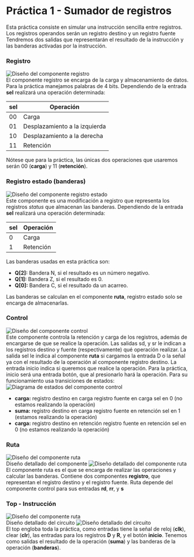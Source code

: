 # Práctica 1 - Sumador de registros
Esta práctica consiste en simular una instrucción sencilla entre registros.
Los registros operandos serán un registro destino y un registro fuente
Tendremos dos salidas que representarán el resultado de la instrucción y las banderas activadas por la instrucción.

### Registro
![Diseño del componente registro](/P1%20-%20Sumador%20de%20registros/registro.png)
<br>El componente registro se encarga de la carga y almacenamiento de datos. Para la práctica manejamos palabras de 4 bits.
Dependiendo de la entrada **sel** realizará una operación determinada:

| sel | Operación |
| -------- | ------- |
| 00 | Carga |
| 01 | Desplazamiento a la izquierda |
| 10 | Desplazamiento a la derecha |
| 11 | Retención |

Nótese que para la práctica, las únicas dos operaciones que usaremos serán 00 (**carga**) y 11 (**retención**).

### Registro estado (banderas)
![Diseño del componente registro estado](/P1%20-%20Sumador%20de%20registros/registro_estado.png)
<br>Este componente es una modificación a registro que representa los registros *status* que almacenan las banderas.
Dependiendo de la entrada **sel** realizará una operación determinada:

| sel | Operación |
| -------- | ------- |
| 0 | Carga |
| 1 | Retención |

Las banderas usadas en esta práctica son:
* **Q[2]:** Bandera N, si el resultado es un número negativo.
* **Q[1]:** Bandera Z, si el resultado es 0.
* **Q[0]:** Bandera C, si el resultado da un acarreo.

Las banderas se calculan en el componente **ruta**, registro estado solo se encarga de almacenarlas.

### Control
![Diseño del componente control](/P1%20-%20Sumador%20de%20registros/control.png)
<br>Este componente controla la retención y carga de los registros, además de encargarse de que se realice la operación.
Las salidas sd, y sr le indican a los registros destino y fuente (respectivamente) qué operación realizar.
La salida sel le indica al componente **ruta** si cargamos la entrada D o la señal ya con el resultado de la operación al componente registro destino.
La entrada inicio indica si queremos que realice la operación. Para la práctica, inicio será una entrada botón, que al presionarlo hará la operación.
Para su funcionamiento usa transiciones de estados:
![Diagrama de estados del componente control](/P1%20-%20Sumador%20de%20registros/control_estados.png)
* **carga:**
registro destino en carga
registro fuente en carga
sel en 0 (no estamos realizando la operación)
* **suma:**
registro destino en carga
registro fuente en retención
sel en 1 (estamos realizando la operación)
* **carga:**
registro destino en retención
registro fuente en retención
sel en 0 (no estamos realizando la operación)

### Ruta
![Diseño del componente ruta](/P1%20-%20Sumador%20de%20registros/ruta_1.png)
<br>Diseño detallado del componente
![Diseño detallado del componente ruta](/P1%20-%20Sumador%20de%20registros/ruta_2.png)
<br>El componente ruta es el que se encarga de realizar las operaciones y calcular las banderas.
Contiene dos componentes **registro**, que representan el registro destino y el registro fuente.
Ruta depende del componente control para sus entradas **rd**, **rr**, y **s**

### Top - Instrucción
![Diseño del componente ruta](/P1%20-%20Sumador%20de%20registros/top_instruccion_1.png)
<br>Diseño detallado del circuito
![Diseño detallado del circuito](/P1%20-%20Sumador%20de%20registros/top_instruccion_2.png)
<br>El top engloba toda la práctica, como entradas tiene la señal de reloj (**clk**), clear (**clr**), las entradas para los registros **D** y **R**, y el botón **inicio**.
Tenemos como salidas el resultado de la operación (**suma**) y las banderas de la operación (**banderas**).
